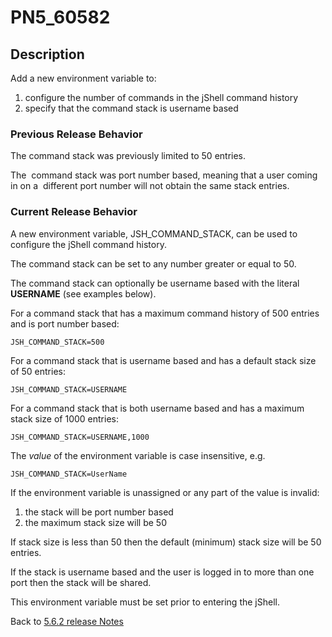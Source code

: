 # PN5_60582

<PageHeader /> 

## Description

Add a new environment variable to:

1. configure the number of commands in the jShell command history
2. specify that the command stack is username based

### Previous Release Behavior

The command stack was previously limited to 50 entries.

The  command stack was port number based, meaning that a user coming in on a  different port number will not obtain the same stack entries.

### Current Release Behavior

A new environment variable, JSH\_COMMAND\_STACK, can be used to configure the jShell command history.

The command stack can be set to any number greater or equal to 50.

The command stack can optionally be username based with the literal **USERNAME** (see examples below).

For a command stack that has a maximum command history of 500 entries and is port number based:

```
JSH_COMMAND_STACK=500
```

For a command stack that is username based and has a default stack size of 50 entries:

```
JSH_COMMAND_STACK=USERNAME
```

For a command stack that is both username based and has a maximum stack size of 1000 entries:

```
JSH_COMMAND_STACK=USERNAME,1000
```

The *value* of the environment variable is case insensitive, e.g.

```
JSH_COMMAND_STACK=UserName
```

If the environment variable is unassigned or any part of the value is invalid:

1. the stack will be port number based
2. the maximum stack size will be 50

If stack size is less than 50 then the default (minimum) stack size will be 50 entries.

If the stack is username based and the user is logged in to more than one port then the stack will be shared.

This environment variable must be set prior to entering the jShell.

Back to [5.6.2 release Notes](./../README.md)
